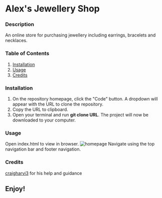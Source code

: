 # Alex's Jewellery Shop

### Description

An online store for purchasing jewellery including earrings, bracelets and necklaces.

### Table of Contents

1. [Installation](#installation)
2. [Usage](#usage)
3. [Credits](#credits)

### Installation

1. On the repository homepage, click the "Code" button. A dropdown will appear with the URL to clone the repository.
2. Copy the URL to clipboard.
3. Open your terminal and run **git clone URL**.
   The project will now be downloaded to your computer.

### Usage

Open index.html to view in browser.
![homepage](homepage.png)
Navigate using the top navigation bar and footer navigation.

### Credits

[craigharvi3](https://github.com/craigharvi3) for his help and guidance

## Enjoy!

